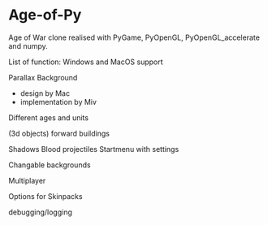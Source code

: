 # Age-of-Py
Age of War clone realised with PyGame, PyOpenGL, PyOpenGL_accelerate and numpy. 


List of function:
Windows and MacOS support

Parallax Background 
  - design by Mac
  - implementation by Miv

Different ages and units


(3d objects) forward buildings

Shadows
Blood
projectiles 
Startmenu with settings

Changable backgrounds

Multiplayer

Options for Skinpacks

debugging/logging

